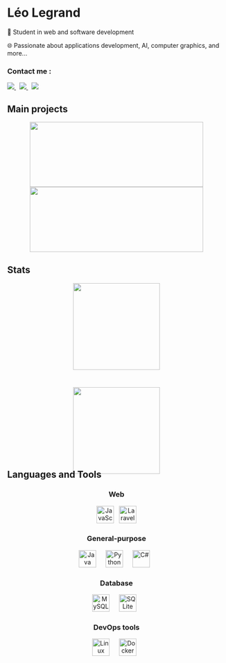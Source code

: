 # Léo Legrand

🏫 Student in web and software development

🌐 Passionate about applications development, AI, computer graphics, and more...

### Contact me :

<a href="https://www.linkedin.com/in/léo-sélim-legrand/">
	<img src="https://img.shields.io/badge/-LINKEDIN-0077B5?style=for-the-badge&logo=linkedin&logoColor=white">
</a>
<span>&nbsp;</span>
<a href="mailto:leoselimlegrand@gmail.com">
	<img src="https://img.shields.io/badge/-GMAIL-D14836?style=for-the-badge&logo=gmail&logoColor=white">
</a>
<span>&nbsp;</span>
<a href="https://discordapp.com/users/618459114917462047">
	<img src="https://img.shields.io/badge/DISCORD-%237289DA.svg?style=for-the-badge&logo=discord&logoColor=white">
</a>

## Main projects

<div align="center"">
  <a href="https://github.com/LeoSLegrand/MegaCasting">
    <img height=150 width=400 src="https://github-readme-stats.vercel.app/api/pin/?username=LeoSLegrand&repo=MegaCasting&theme=gruvbox&hide_border=true&border_radius=12" />
  </a>
  <a href="https://github.com/LeoSLegrand/LaravelAeroport">
    <img height=150 width=400 src="https://github-readme-stats.vercel.app/api/pin/?username=LeoSLegrand&repo=LaravelAeroport&theme=gruvbox&hide_border=true&border_radius=12" />
  </a>
</div>

## Stats
<div align="center" style="display: grid; gap: 10%; justify-items: center;">
  <a>
    <img height=200 align="center" src="https://github-readme-stats.vercel.app/api/top-langs/?username=LeoSLegrand&layout=donut&theme=gruvbox&hide_border=true&border_radius=12" />
  </a>
  <a>
    <img height=200 align="center" src="https://github-readme-stats.vercel.app/api?username=LeoSLegrand&show_icons=true&theme=gruvbox&hide_border=true&border_radius=12" />
  </a>
</div>

## Languages and Tools

<div align="center">
  <div>
    <h3>Web</h3>
    <img alt="JavaScript" width="40px" src="https://skillicons.dev/icons?i=js"/>
    <span>&nbsp;</span>
    <img alt="Laravel" width="40px" src="https://skillicons.dev/icons?i=laravel" />
  </div>

  <div>
    <h3>General-purpose</h3>
    <img alt="Java" width="40px" style="padding-right:10px;" src="https://skillicons.dev/icons?i=java"/>
    <span>&nbsp;</span>
    <img alt="Python" width="40px" style="padding-right:10px;" src="https://skillicons.dev/icons?i=python" />
    <span>&nbsp;</span>
    <img alt="C#" width="40px" style="padding-right:10px;" src="https://skillicons.dev/icons?i=cs" />
  </div>

  <div>
    <h3>Database</h3>
    <img alt="MySQL" width="40px" style="padding-right:10px;" src="https://skillicons.dev/icons?i=mysql" />
    <span>&nbsp;</span>
    <img alt="SQLite" width="40px" style="padding-right:10px;" src="https://skillicons.dev/icons?i=sqlite" />
  </div>

  <div>
    <h3>DevOps tools</h3>
    <img alt="Linux" width="40px" style="padding-right:10px;" src="https://skillicons.dev/icons?i=linux" />
    <span>&nbsp;</span>
    <img alt="Docker" width="40px" style="padding-right:10px;" src="https://skillicons.dev/icons?i=docker" />
  </div>
</div>
